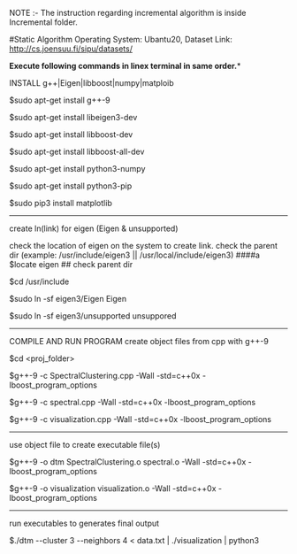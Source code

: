 NOTE :- The instruction regarding incremental algorithm is inside Incremental folder.

#Static Algorithm
Operating System: Ubantu20, Dataset Link: http://cs.joensuu.fi/sipu/datasets/

**************Execute following commands in linex terminal in same order.***************

INSTALL g++|Eigen|libboost|numpy|matploib

$sudo apt-get install g++-9

$sudo apt-get install libeigen3-dev

$sudo apt-get install libboost-dev

$sudo apt-get install libboost-all-dev 

$sudo apt-get install python3-numpy

$sudo apt-get install python3-pip

$sudo pip3 install matplotlib

-----
create ln(link) for eigen (Eigen & unsupported)

check the location of eigen on the system to create link. check the parent dir (example: /usr/include/eigen3 || /usr/local/include/eigen3) ####a
$locate eigen ## check parent dir

$cd /usr/include

$sudo ln -sf eigen3/Eigen Eigen

$sudo ln -sf eigen3/unsupported unsuppored

----
COMPILE AND RUN PROGRAM
create object files from cpp with g++-9

$cd <proj_folder>

$g++-9 -c SpectralClustering.cpp -Wall -std=c++0x -lboost_program_options

$g++-9 -c spectral.cpp -Wall -std=c++0x -lboost_program_options

$g++-9 -c visualization.cpp -Wall -std=c++0x -lboost_program_options

----
use object file to create executable file(s)

$g++-9 -o dtm SpectralClustering.o spectral.o -Wall -std=c++0x -lboost_program_options

$g++-9 -o visualization visualization.o -Wall -std=c++0x -lboost_program_options

----
run executables to generates final output

$./dtm --cluster 3 --neighbors 4 < data.txt | ./visualization | python3


